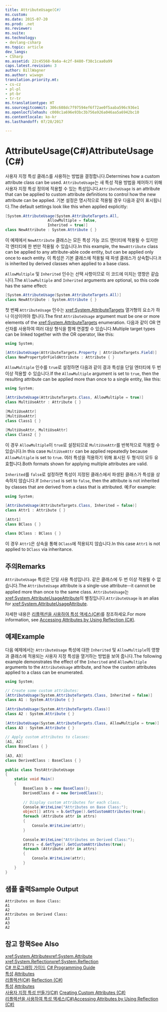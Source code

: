 ```yaml
---
title: AttributeUsage(C#)
ms.custom: 
ms.date: 2015-07-20
ms.prod: .net
ms.reviewer: 
ms.suite: 
ms.technology:
- devlang-csharp
ms.topic: article
dev_langs:
- CSharp
ms.assetid: 22c45568-9a6a-4c2f-8480-f38c1caa0a99
caps.latest.revision: 3
author: BillWagner
ms.author: wiwagn
translation.priority.mt:
- cs-cz
- pl-pl
- pt-br
- tr-tr
ms.translationtype: HT
ms.sourcegitcommit: 306c608dc7f97594ef6f72ae0f5aaba596c936e1
ms.openlocfilehash: c008c1a696e93bc3b756a926a046aa5a6942bc10
ms.contentlocale: ko-kr
ms.lasthandoff: 07/28/2017

---
```

# <a name="attributeusage-c"></a><span data-ttu-id="84d50-102">AttributeUsage(C#)</span><span class="sxs-lookup"><span data-stu-id="84d50-102">AttributeUsage (C#)</span></span>
<span data-ttu-id="84d50-103">사용자 지정 특성 클래스를 사용하는 방법을 결정합니다.</span><span class="sxs-lookup"><span data-stu-id="84d50-103">Determines how a custom attribute class can be used.</span></span> <span data-ttu-id="84d50-104">`AttributeUsage`는 새 특성 적용 방법을 제어하기 위해 사용자 지정 특성 정의에 적용할 수 있는 특성입니다.</span><span class="sxs-lookup"><span data-stu-id="84d50-104">`AttributeUsage` is an attribute that can be applied to custom attribute definitions to control how the new attribute can be applied.</span></span> <span data-ttu-id="84d50-105">기본 설정은 명시적으로 적용될 경우 다음과 같이 표시됩니다.</span><span class="sxs-lookup"><span data-stu-id="84d50-105">The default settings look like this when applied explicitly:</span></span>  
  
```csharp  
[System.AttributeUsage(System.AttributeTargets.All,  
                   AllowMultiple = false,  
                   Inherited = true)]  
class NewAttribute : System.Attribute { }  
```  
  
 <span data-ttu-id="84d50-106">이 예제에서 `NewAttribute` 클래스는 모든 특성 가능 코드 엔터티에 적용될 수 있지만 각 엔터티에 한 번만 적용될 수 있습니다.</span><span class="sxs-lookup"><span data-stu-id="84d50-106">In this example, the `NewAttribute` class can be applied to any attribute-able code entity, but can be applied only once to each entity.</span></span> <span data-ttu-id="84d50-107">이 특성은 기본 클래스에 적용될 때 파생 클래스가 상속합니다.</span><span class="sxs-lookup"><span data-stu-id="84d50-107">It is inherited by derived classes when applied to a base class.</span></span>  
  
 <span data-ttu-id="84d50-108">`AllowMultiple` 및 `Inherited` 인수는 선택 사항이므로 이 코드에 미치는 영향은 같습니다.</span><span class="sxs-lookup"><span data-stu-id="84d50-108">The `AllowMultiple` and `Inherited` arguments are optional, so this code has the same effect:</span></span>  
  
```csharp  
[System.AttributeUsage(System.AttributeTargets.All)]  
class NewAttribute : System.Attribute { }  
```  
  
 <span data-ttu-id="84d50-109">첫 번째 `AttributeUsage` 인수는 <xref:System.AttributeTargets> 열거형의 요소가 하나 이상이어야 합니다.</span><span class="sxs-lookup"><span data-stu-id="84d50-109">The first `AttributeUsage` argument must be one or more elements of the <xref:System.AttributeTargets> enumeration.</span></span> <span data-ttu-id="84d50-110">다음과 같이 OR 연산자를 사용하여 여러 대상 형식을 함께 연결할 수 있습니다.</span><span class="sxs-lookup"><span data-stu-id="84d50-110">Multiple target types can be linked together with the OR operator, like this:</span></span>  
  
```csharp  
using System;  

[AttributeUsage(AttributeTargets.Property | AttributeTargets.Field)]  
class NewPropertyOrFieldAttribute : Attribute { }  
```  
  
 <span data-ttu-id="84d50-111">`AllowMultiple` 인수를 `true`로 설정하면 다음과 같이 결과 특성을 단일 엔터티에 두 번 이상 적용할 수 있습니다.</span><span class="sxs-lookup"><span data-stu-id="84d50-111">If the `AllowMultiple` argument is set to `true`, then the resulting attribute can be applied more than once to a single entity, like this:</span></span>  
  
```csharp  
using System;  

[AttributeUsage(AttributeTargets.Class, AllowMultiple = true)]  
class MultiUseAttr : Attribute { }  
  
[MultiUseAttr]  
[MultiUseAttr]  
class Class1 { }  
  
[MultiUseAttr, MultiUseAttr]  
class Class2 { }  
```  
  
 <span data-ttu-id="84d50-112">이 경우 `AllowMultiple`이 `true`로 설정되므로 `MultiUseAttr`를 반복적으로 적용할 수 있습니다.</span><span class="sxs-lookup"><span data-stu-id="84d50-112">In this case `MultiUseAttr` can be applied repeatedly because `AllowMultiple` is set to `true`.</span></span> <span data-ttu-id="84d50-113">여러 특성을 적용하기 위해 표시된 두 형식이 모두 유효합니다.</span><span class="sxs-lookup"><span data-stu-id="84d50-113">Both formats shown for applying multiple attributes are valid.</span></span>  
  
 <span data-ttu-id="84d50-114">`Inherited`를 `false`로 설정하면 특성이 지정된 클래스에서 파생된 클래스가 특성을 상속하지 않습니다.</span><span class="sxs-lookup"><span data-stu-id="84d50-114">If `Inherited` is set to `false`, then the attribute is not inherited by classes that are derived from a class that is attributed.</span></span> <span data-ttu-id="84d50-115">예:</span><span class="sxs-lookup"><span data-stu-id="84d50-115">For example:</span></span>  
  
```csharp  
using System;  

[AttributeUsage(AttributeTargets.Class, Inherited = false)]  
class Attr1 : Attribute { }  
  
[Attr1]  
class BClass { }  
  
class DClass : BClass { }  
```  
  
 <span data-ttu-id="84d50-116">이 경우 `Attr1`은 상속을 통해 `DClass`에 적용되지 않습니다.</span><span class="sxs-lookup"><span data-stu-id="84d50-116">In this case `Attr1` is not applied to `DClass` via inheritance.</span></span>  
  
## <a name="remarks"></a><span data-ttu-id="84d50-117">주의</span><span class="sxs-lookup"><span data-stu-id="84d50-117">Remarks</span></span>  
 <span data-ttu-id="84d50-118">`AttributeUsage` 특성은 단일 사용 특성입니다. 같은 클래스에 두 번 이상 적용될 수 없습니다.</span><span class="sxs-lookup"><span data-stu-id="84d50-118">The `AttributeUsage` attribute is a single-use attribute--it cannot be applied more than once to the same class.</span></span> <span data-ttu-id="84d50-119">`AttributeUsage`는 <xref:System.AttributeUsageAttribute>의 별칭입니다.</span><span class="sxs-lookup"><span data-stu-id="84d50-119">`AttributeUsage` is an alias for <xref:System.AttributeUsageAttribute>.</span></span>  
  
 <span data-ttu-id="84d50-120">자세한 내용은 [리플렉션을 사용하여 특성 액세스(C#)](../../../../csharp/programming-guide/concepts/attributes/accessing-attributes-by-using-reflection.md)를 참조하세요.</span><span class="sxs-lookup"><span data-stu-id="84d50-120">For more information, see [Accessing Attributes by Using Reflection (C#)](../../../../csharp/programming-guide/concepts/attributes/accessing-attributes-by-using-reflection.md).</span></span>  
  
## <a name="example"></a><span data-ttu-id="84d50-121">예제</span><span class="sxs-lookup"><span data-stu-id="84d50-121">Example</span></span>  
 <span data-ttu-id="84d50-122">다음 예제에서는 `AttributeUsage` 특성에 대한 `Inherited` 및 `AllowMultiple`의 영향과 클래스에 적용되는 사용자 지정 특성을 열거하는 방법을 보여 줍니다.</span><span class="sxs-lookup"><span data-stu-id="84d50-122">The following example demonstrates the effect of the `Inherited` and `AllowMultiple` arguments to the `AttributeUsage` attribute, and how the custom attributes applied to a class can be enumerated.</span></span>  
  
```csharp  
using System;  

// Create some custom attributes:  
[AttributeUsage(System.AttributeTargets.Class, Inherited = false)]  
class A1 : System.Attribute { }  
  
[AttributeUsage(System.AttributeTargets.Class)]  
class A2 : System.Attribute { }  
  
[AttributeUsage(System.AttributeTargets.Class, AllowMultiple = true)]  
class A3 : System.Attribute { }  
  
// Apply custom attributes to classes:  
[A1, A2]  
class BaseClass { }  
  
[A3, A3]  
class DerivedClass : BaseClass { }  
  
public class TestAttributeUsage  
{  
    static void Main()  
    {  
        BaseClass b = new BaseClass();  
        DerivedClass d = new DerivedClass();  
  
        // Display custom attributes for each class.  
        Console.WriteLine("Attributes on Base Class:");  
        object[] attrs = b.GetType().GetCustomAttributes(true);  
        foreach (Attribute attr in attrs)  
        {  
            Console.WriteLine(attr);  
        }  
  
        Console.WriteLine("Attributes on Derived Class:");  
        attrs = d.GetType().GetCustomAttributes(true);  
        foreach (Attribute attr in attrs)  
        {  
            Console.WriteLine(attr);  
        }  
    }  
}  
```  
  
## <a name="sample-output"></a><span data-ttu-id="84d50-123">샘플 출력</span><span class="sxs-lookup"><span data-stu-id="84d50-123">Sample Output</span></span>  
  
```  
Attributes on Base Class:  
A1  
A2  
Attributes on Derived Class:  
A3  
A3  
A2  
```  
  
## <a name="see-also"></a><span data-ttu-id="84d50-124">참고 항목</span><span class="sxs-lookup"><span data-stu-id="84d50-124">See Also</span></span>  
 <span data-ttu-id="84d50-125"><xref:System.Attribute></span><span class="sxs-lookup"><span data-stu-id="84d50-125"><xref:System.Attribute></span></span>   
 <span data-ttu-id="84d50-126"><xref:System.Reflection></span><span class="sxs-lookup"><span data-stu-id="84d50-126"><xref:System.Reflection></span></span>   
 <span data-ttu-id="84d50-127">[C# 프로그래밍 가이드](../../../../csharp/programming-guide/index.md) </span><span class="sxs-lookup"><span data-stu-id="84d50-127">[C# Programming Guide](../../../../csharp/programming-guide/index.md) </span></span>  
 <span data-ttu-id="84d50-128">[특성](https://msdn.microsoft.com/library/5x6cd29c) </span><span class="sxs-lookup"><span data-stu-id="84d50-128">[Attributes](https://msdn.microsoft.com/library/5x6cd29c) </span></span>  
 <span data-ttu-id="84d50-129">[리플렉션(C#)](../../../../csharp/programming-guide/concepts/reflection.md) </span><span class="sxs-lookup"><span data-stu-id="84d50-129">[Reflection (C#)](../../../../csharp/programming-guide/concepts/reflection.md) </span></span>  
 <span data-ttu-id="84d50-130">[특성](../../../../csharp/programming-guide/concepts/attributes/index.md) </span><span class="sxs-lookup"><span data-stu-id="84d50-130">[Attributes](../../../../csharp/programming-guide/concepts/attributes/index.md) </span></span>  
 <span data-ttu-id="84d50-131">[사용자 지정 특성 만들기(C#)](../../../../csharp/programming-guide/concepts/attributes/creating-custom-attributes.md) </span><span class="sxs-lookup"><span data-stu-id="84d50-131">[Creating Custom Attributes (C#)](../../../../csharp/programming-guide/concepts/attributes/creating-custom-attributes.md) </span></span>  
 [<span data-ttu-id="84d50-132">리플렉션을 사용하여 특성 액세스(C#)</span><span class="sxs-lookup"><span data-stu-id="84d50-132">Accessing Attributes by Using Reflection (C#)</span></span>](../../../../csharp/programming-guide/concepts/attributes/accessing-attributes-by-using-reflection.md)

